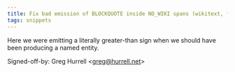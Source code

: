 ```yaml
---
title: Fix bad emission of BLOCKQUOTE inside NO_WIKI spans (wikitext, f8384a1)
tags: snippets
---
```


Here we were emitting a literally greater-than sign when we should have been producing a named entity.

Signed-off-by: Greg Hurrell &lt;greg@hurrell.net&gt;
